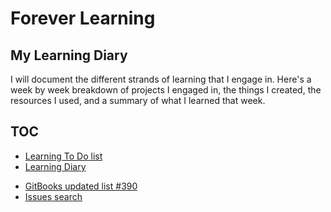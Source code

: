 
# Forever Learning

## My Learning Diary

I will document the different strands of learning that I engage in. Here's a week by week breakdown of projects I engaged in, the things I created, the resources I used, and a summary of what I learned that week.

## TOC 

* [Learning To Do list](./docs/learning-to-do-list.md)
* [Learning Diary](./docs/README.md)
- [GitBooks updated list #390](https://github.com/janzeteachesit/Learning-Diary/issues/390)
- [Issues search](https://github.com/issues?utf8=%E2%9C%93&q=is%3Aopen+is%3Aissue+author%3Ajanzeteachesit+GitBooks)


<!--
## Week One 20170101 - 20170107

links to 

* []()
-->
